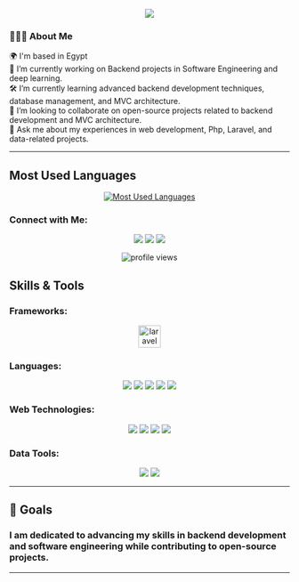 <p align="center">
  <img src="https://readme-typing-svg.herokuapp.com/?lines=Welcome+to+my+Github!+👋🏻;I'm+Mina+Melad;Software+Engineering+Student+🧬;Back+End+Developer🛠️;Competitive+Programmer+👩🏻‍💻&font=Lobster&weight=700&size=30&color=FF1493">
</p>

<div align="left"> 
  <h3> 👩🏻‍💻 About Me </h3>
  🌍 I'm based in Egypt<br>
  🔭 I’m currently working on Backend projects in Software Engineering and deep learning.<br>
  🛠️ I’m currently learning advanced backend development techniques, database management, and MVC architecture.<br>
  🤝 I’m looking to collaborate on open-source projects related to backend development and MVC architecture.<br>
  💬 Ask me about my experiences in web development, Php, Laravel, and data-related projects.<br>
</div>

---

## Most Used Languages
<p align="center">
  <a href="https://github.com/Mina-Melad-1">
    <img src="https://github-readme-stats.vercel.app/api/top-langs/?username=Mina-Melad-1&layout=compact&langs_count=6&theme=radical" alt="Most Used Languages" />
  </a>
</p>




### Connect with Me:
<p align="center">
  <a href="mailto:mina.melad127@gmail.com"><img src="https://img.shields.io/badge/Gmail-D14836?style=for-the-badge&logo=gmail&logoColor=white"></a>
  <a href="https://www.linkedin.com/in/mina-melad-5a69a226a"><img src="https://img.shields.io/badge/LinkedIn-0077B5?style=for-the-badge&logo=linkedin&logoColor=white"></a>
  <a href="https://codeforces.com/profile/Mina-Melad"><img src="https://img.shields.io/badge/Codeforces-1F8ACB?style=for-the-badge&logo=codeforces&logoColor=white"></a>
</p>


<p align="center">
  <img src="https://komarev.com/ghpvc/?username=Mina-Melad-1&color=green" alt="profile views" />
</p>



## Skills & Tools

### Frameworks:
<p align="center">
<a href="https://laravel.com/" target="_blank" rel="noreferrer"> 
    <img src="https://upload.wikimedia.org/wikipedia/commons/9/9a/Laravel.svg" alt="laravel" width="40" height="40"/> 
</a>

</p>

### Languages:
<p align="center">
  <img src="https://img.shields.io/badge/C%2B%2B-00599C?style=for-the-badge&logo=cplusplus&logoColor=white"/>
  <img src="https://img.shields.io/badge/C%23-239120?style=for-the-badge&logo=c-sharp&logoColor=white"/>
  <img src="https://img.shields.io/badge/Python-3776AB?style=for-the-badge&logo=python&logoColor=white"/>
  <img src="https://img.shields.io/badge/Java-ED8B00?style=for-the-badge&logo=java&logoColor=white"/>
  <img src="https://img.shields.io/badge/PHP-777BB4?style=for-the-badge&logo=php&logoColor=white"/>
</p>

### Web Technologies:
<p align="center">
  <img src="https://img.shields.io/badge/HTML5-E34F26?style=for-the-badge&logo=html5&logoColor=white"/>
  <img src="https://img.shields.io/badge/CSS3-1572B6?style=for-the-badge&logo=css3&logoColor=white"/>
  <img src="https://img.shields.io/badge/JavaScript-F7DF1E?style=for-the-badge&logo=javascript&logoColor=black"/>
  <img src="https://img.shields.io/badge/Git-F05032?style=for-the-badge&logo=git&logoColor=white"/>
</p>

### Data Tools:
<p align="center">
  <img src="https://img.shields.io/badge/Linux-FCC624?style=for-the-badge&logo=linux&logoColor=black"/>
  <img src="https://img.shields.io/badge/MySQL-4479A1?style=for-the-badge&logo=mysql&logoColor=white"/>
</p>

---

## 🎯 Goals
<h3> I am dedicated to advancing my skills in backend development and software engineering while contributing to open-source projects.</h3>

---
